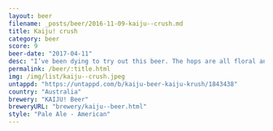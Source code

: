 ```yaml
---
layout: beer
filename: _posts/beer/2016-11-09-kaiju--crush.md
title: Kaiju! crush
category: beer
score: 9
beer-date: "2017-04-11"
desc: "I’ve been dying to try out this beer. The hops are all floral and citrus but without any of the bitterness that normally comes with such a hoppy beer. It manages to be refreshing while still packing in tons of flavour. Reminds me a lot of the pirate life pale ale"
permalink: /beer/:title.html
img: /img/list/kaiju--crush.jpeg
untappd: "https://untappd.com/b/kaiju-beer-kaiju-krush/1843438"
country: "Australia"
brewery: "KAIJU! Beer"
breweryURL: "brewery/kaiju--beer.html"
style: "Pale Ale - American"
---
```

